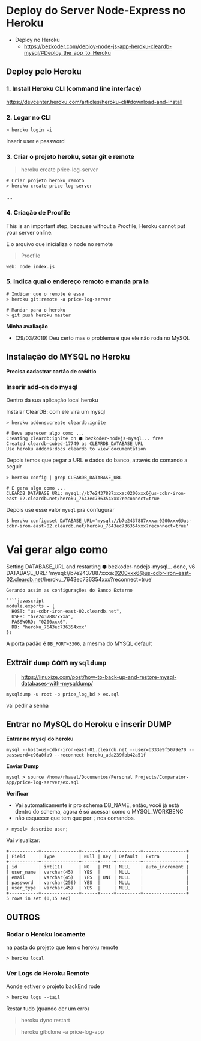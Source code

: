 # Deploy do Server Node-Express no Heroku

+ Deploy no Heroku
  - https://bezkoder.com/deploy-node-js-app-heroku-cleardb-mysql/#Deploy_the_app_to_Heroku

## Deploy pelo Heroku

### 1. Install Heroku CLI (command line interface)

https://devcenter.heroku.com/articles/heroku-cli#download-and-install

### 2. Logar no CLI

````
> heroku login -i
````
Inserir user e password

### 3. Criar o projeto heroku, setar git e remote

>  heroku create price-log-server

````
# Criar projeto heroku remoto
> heroku create price-log-server
````
....

### 4. Criação de Procfile

This is an important step, because without a Procfile, Heroku cannot put your server online.

É o arquivo que inicializa o node no remote

> Procfile
````
web: node index.js
````

### 5. Indica qual o endereço remoto e manda pra la

````
# Indicar que o remote é esse
> heroku git:remote -a price-log-server

# Mandar para o heroku
> git push heroku master
````
**Minha avaliação**
+ (29/03/2019) Deu certo mas o problema é que ele não roda no MySQL

## Instalação do MYSQL no Heroku

**Precisa cadastrar cartâo de crédtio**

### Inserir add-on do mysql

Dentro da sua aplicação local heroku

Instalar ClearDB: com ele vira um mysql 

````
> heroku addons:create cleardb:ignite

# Deve aparecer algo como ...
Creating cleardb:ignite on ⬢ bezkoder-nodejs-mysql... free
Created cleardb-cubed-17749 as CLEARDB_DATABASE_URL
Use heroku addons:docs cleardb to view documentation
````

Depois temos que pegar a URL e dados do banco, através do comando a seguir

````
> heroku config | grep CLEARDB_DATABASE_URL

# E gera algo como ...
CLEARDB_DATABASE_URL: mysql://b7e2437887xxxa:0200xxx6@us-cdbr-iron-east-02.cleardb.net/heroku_7643ec736354xxx?reconnect=true
````

Depois use esse  valor `mysql` pra confugurar

````
$ heroku config:set DATABASE_URL='mysql://b7e2437887xxxa:0200xxx6@us-cdbr-iron-east-02.cleardb.net/heroku_7643ec736354xxx?reconnect=true'
````



# Vai gerar algo como
Setting DATABASE_URL and restarting ⬢ bezkoder-nodejs-mysql... done, v6
DATABASE_URL: 'mysql://b7e2437887xxxa:0200xxx6@us-cdbr-iron-east-02.cleardb.net/heroku_7643ec736354xxx?reconnect=true'
````
Gerando assim as configurações do Banco Externo

````javascript
module.exports = {
  HOST: "us-cdbr-iron-east-02.cleardb.net",
  USER: "b7e2437887xxxa",
  PASSWORD: "0200xxx6",
  DB: "heroku_7643ec736354xxx"
};

````

A porta padão é `DB_PORT=3306`, a mesma do MYSQL default

## Extrair `dump` com `mysqldump`

> https://linuxize.com/post/how-to-back-up-and-restore-mysql-databases-with-mysqldump/

````
mysqldump -u root -p price_log_bd > ex.sql
````
vai pedir a senha

## Entrar no MySQL do Heroku e inserir DUMP

**Entrar no mysql do heroku**

````
mysql --host=us-cdbr-iron-east-01.cleardb.net --user=b333e9f5079e70 --password=c96a0fa9 --reconnect heroku_ada239fbb42a51f
````
**Enviar Dump**

````
mysql > source /home/rhavel/Documentos/Personal Projects/Comparator-App/price-log-server/ex.sql
````

**Verificar**

+ Vai automaticamente ir pro schema DB\_NAME, então, você já está dentro do schema, agora é só acessar como o MYSQL_WORKBENC
+ não esquecer que tem que por `;` nos comandos.

````
> mysql> describe user;
````

Vai visualizar:

````
+-----------+--------------+------+-----+---------+----------------+
| Field     | Type         | Null | Key | Default | Extra          |
+-----------+--------------+------+-----+---------+----------------+
| id        | int(11)      | NO   | PRI | NULL    | auto_increment |
| user_name | varchar(45)  | YES  |     | NULL    |                |
| email     | varchar(45)  | YES  | UNI | NULL    |                |
| password  | varchar(256) | YES  |     | NULL    |                |
| user_type | varchar(45)  | YES  |     | NULL    |                |
+-----------+--------------+------+-----+---------+----------------+
5 rows in set (0,15 sec)

````

## OUTROS

### Rodar o Heroku locamente

na pasta do projeto que tem o heroku remote

````
> heroku local
````

### Ver Logs do Heroku Remote

Aonde estiver o projeto backEnd rode

````
> heroku logs --tail
````

Restar tudo (quando der um erro)
> heroku dyno:restart

> heroku git:clone -a price-log-app


